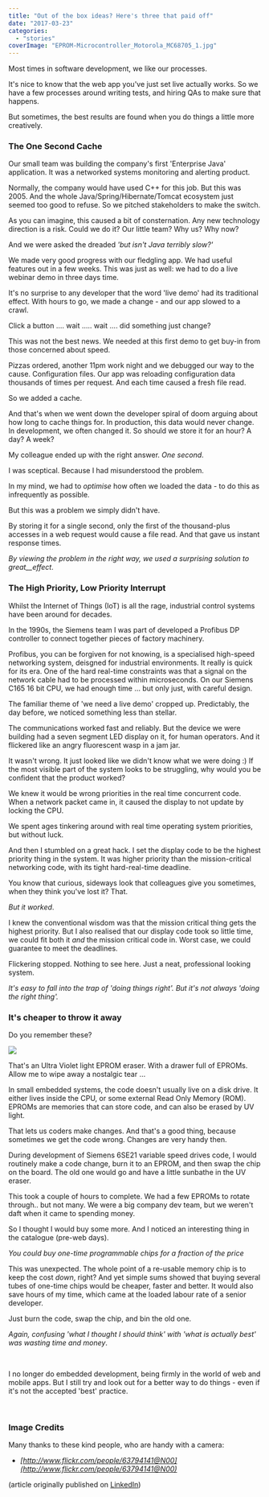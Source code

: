 ```yaml
---
title: "Out of the box ideas? Here's three that paid off"
date: "2017-03-23"
categories: 
  - "stories"
coverImage: "EPROM-Microcontroller_Motorola_MC68705_1.jpg"
---
```


Most times in software development, we like our processes.

It's nice to know that the web app you've just set live actually works. So we have a few processes around writing tests, and hiring QAs to make sure that happens.

But sometimes, the best results are found when you do things a little more creatively.

### The One Second Cache

Our small team was building the company's first 'Enterprise Java' application. It was a networked systems monitoring and alerting product.

Normally, the company would have used C++ for this job. But this was 2005. And the whole Java/Spring/Hibernate/Tomcat ecosystem just seemed too good to refuse. So we pitched stakeholders to make the switch.

As you can imagine, this caused a bit of consternation. Any new technology direction is a risk. Could we do it? Our little team? Why us? Why now?

And we were asked the dreaded _'but isn't Java terribly slow?'_

We made very good progress with our fledgling app. We had useful features out in a few weeks. This was just as well: we had to do a live webinar demo in three days time.

It's no surprise to any developer that the word 'live demo' had its traditional effect. With hours to go, we made a change - and our app slowed to a crawl.

Click a button .... wait ..... wait .... did something just change?

This was not the best news. We needed at this first demo to get buy-in from those concerned about speed.

Pizzas ordered, another 11pm work night and we debugged our way to the cause. Configuration files. Our app was reloading configuration data thousands of times per request. And each time caused a fresh file read.

So we added a cache.

And that's when we went down the developer spiral of doom arguing about how long to cache things for. In production, this data would never change. In development, we often changed it. So should we store it for an hour? A day? A week?

My colleague ended up with the right answer. _One second_.

I was sceptical. Because I had misunderstood the problem.

In my mind, we had to _optimise_ how often we loaded the data - to do this as infrequently as possible.

But this was a problem we simply didn't have.

By storing it for a single second, only the first of the thousand-plus accesses in a web request would cause a file read. And that gave us instant response times.

_By viewing the problem in the right way, we used a surprising solution to great__effect_.

### The High Priority, Low Priority Interrupt

Whilst the Internet of Things (IoT) is all the rage, industrial control systems have been around for decades.

In the 1990s, the Siemens team I was part of developed a Profibus DP controller to connect together pieces of factory machinery.

Profibus, you can be forgiven for not knowing, is a specialised high-speed networking system, deisgned for industrial environments. It really is quick for its era. One of the hard real-time constraints was that a signal on the network cable had to be processed within microseconds. On our Siemens C165 16 bit CPU, we had enough time ... but only just, with careful design.

The familiar theme of 'we need a live demo' cropped up. Predictably, the day before, we noticed something less than stellar.

The communications worked fast and reliably. But the device we were building had a seven segment LED display on it, for human operators. And it flickered like an angry fluorescent wasp in a jam jar.

It wasn't wrong. It just looked like we didn't know what we were doing :) If the most visible part of the system looks to be struggling, why would you be confident that the product worked?

We knew it would be wrong priorities in the real time concurrent code. When a network packet came in, it caused the display to not update by locking the CPU.

We spent ages tinkering around with real time operating system priorities, but without luck.

And then I stumbled on a great hack. I set the display code to be the highest priority thing in the system. It was higher priority than the mission-critical networking code, with its tight hard-real-time deadline.

You know that curious, sideways look that colleagues give you sometimes, when they think you've lost it? That.

_But it worked_.

I knew the conventional wisdom was that the mission critical thing gets the highest priority. But I also realised that our display code took so little time, we could fit both it _and_ the mission critical code in. Worst case, we could guarantee to meet the deadlines.

Flickering stopped. Nothing to see here. Just a neat, professional looking system.

_It's easy to fall into the trap of 'doing things right'. But it's not always 'doing the right thing'._

### It's cheaper to throw it away

Do you remember these?

![](images/AAEAAQAAAAAAAAeuAAAAJDA2MWRkY2UwLTc5YWQtNDUxOS05YjZlLTg4ODhlZTI0MmJmOA.jpg)

That's an Ultra Violet light EPROM eraser. With a drawer full of EPROMs. Allow me to wipe away a nostalgic tear ...

In small embedded systems, the code doesn't usually live on a disk drive. It either lives inside the CPU, or some external Read Only Memory (ROM). EPROMs are memories that can store code, and can also be erased by UV light.

That lets us coders make changes. And that's a good thing, because sometimes we get the code wrong. Changes are very handy then.

During development of Siemens 6SE21 variable speed drives code, I would routinely make a code change, burn it to an EPROM, and then swap the chip on the board. The old one would go and have a little sunbathe in the UV eraser.

This took a couple of hours to complete. We had a few EPROMs to rotate through.. but not many. We were a big company dev team, but we weren't daft when it came to spending money.

So I thought I would buy some more. And I noticed an interesting thing in the catalogue (pre-web days).

_You could buy one-time programmable chips for a fraction of the price_

This was unexpected. The whole point of a re-usable memory chip is to keep the cost _down_, right? And yet simple sums showed that buying several tubes of one-time chips would be cheaper, faster and better. It would also save hours of my time, which came at the loaded labour rate of a senior developer.

Just burn the code, swap the chip, and bin the old one.

_Again, confusing 'what I thought I should think' with 'what is actually best' was wasting time and money_.

 

I no longer do embedded development, being firmly in the world of web and mobile apps. But I still try and look out for a better way to do things - even if it's not the accepted 'best' practice.

 

### Image Credits

Many thanks to these kind people, who are handy with a camera:

- _[http://www.flickr.com/people/63794141@N00](http://www.flickr.com/people/63794141@N00)_

(article originally published on [LinkedIn](https://www.linkedin.com/pulse/three-surprising-things-software-alan-mellor))
